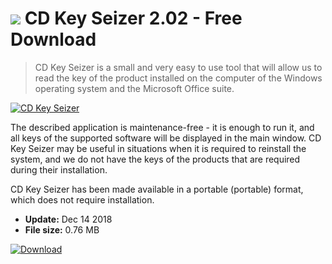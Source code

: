 # ![](https://cdn.softexe.net/static/icon/9/cd-key-seizer-9464.png) CD Key Seizer 2.02 - Free Download

> CD Key Seizer is a small and very easy to use tool that will allow us to read the key of the product installed on the computer of the Windows operating system and the Microsoft Office suite.

[![CD Key Seizer](https://gallery.dpcdn.pl/imgc/Tools/87072/g_-_420x350_1.5_-_xd14dbf34-ffa1-498c-b608-d227fdc3cc3c.png)](https://softexe.net/win/system/other/cd-key-seizer:adfd.html)

The described application is maintenance-free - it is enough to run it, and all keys of the supported software will be displayed in the main window. CD Key Seizer may be useful in situations when it is required to reinstall the system, and we do not have the keys of the products that are required during their installation.
 
 CD Key Seizer has been made available in a portable (portable) format, which does not require installation.


- **Update:** Dec 14 2018
- **File size:** 0.76 MB

[![Download](https://cdn.softexe.net/static/img/download.png)](https://softexe.net/win/system/other/cd-key-seizer:adfd.html)


